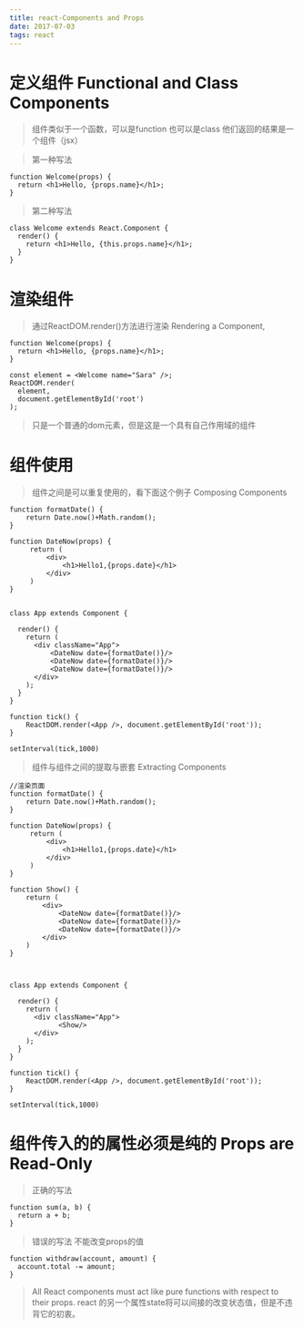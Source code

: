 ```yaml
---
title: react-Components and Props
date: 2017-07-03
tags: react
---
```

# 定义组件 Functional and Class Components

> 组件类似于一个函数，可以是function 也可以是class 他们返回的结果是一个组件（jsx）

> 第一种写法


```
function Welcome(props) {
  return <h1>Hello, {props.name}</h1>;
}
```

> 第二种写法


```
class Welcome extends React.Component {
  render() {
    return <h1>Hello, {this.props.name}</h1>;
  }
}
```
# 渲染组件

> 通过ReactDOM.render()方法进行渲染 Rendering a Component,


```
function Welcome(props) {
  return <h1>Hello, {props.name}</h1>;
}

const element = <Welcome name="Sara" />;
ReactDOM.render(
  element,
  document.getElementById('root')
);
```
>  <div/>只是一个普通的dom元素，但是<Welcome/>这是一个具有自己作用域的组件

# 组件使用 

> 组件之间是可以重复使用的，看下面这个例子 Composing Components


```
function formatDate() {
    return Date.now()+Math.random();
}

function DateNow(props) {
     return (
         <div>
             <h1>Hello1,{props.date}</h1>
         </div>
     )
}


class App extends Component {

  render() {
    return (
      <div className="App">
          <DateNow date={formatDate()}/>
          <DateNow date={formatDate()}/>
          <DateNow date={formatDate()}/>
      </div>
    );
  }
}

function tick() {
    ReactDOM.render(<App />, document.getElementById('root'));
}

setInterval(tick,1000)
```

> 组件与组件之间的提取与嵌套 Extracting Components


```
//渲染页面
function formatDate() {
    return Date.now()+Math.random();
}

function DateNow(props) {
     return (
         <div>
             <h1>Hello1,{props.date}</h1>
         </div>
     )
}

function Show() {
    return (
        <div>
            <DateNow date={formatDate()}/>
            <DateNow date={formatDate()}/>
            <DateNow date={formatDate()}/>
        </div>
    )
}



class App extends Component {

  render() {
    return (
      <div className="App">
            <Show/>
      </div>
    );
  }
}

function tick() {
    ReactDOM.render(<App />, document.getElementById('root'));
}

setInterval(tick,1000)
```

# 组件传入的的属性必须是纯的 Props are Read-Only

> 正确的写法

```
function sum(a, b) {
  return a + b;
}
```
> 错误的写法 不能改变props的值


```
function withdraw(account, amount) {
  account.total -= amount;
}
```


> All React components must act like pure functions with respect to their props.
> react 的另一个属性state将可以间接的改变状态值，但是不违背它的初衷。
```


